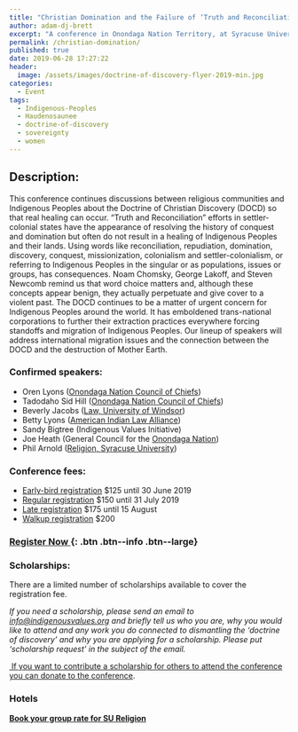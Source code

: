 ```yaml
---
title: "Christian Domination and the Failure of ‘Truth and Reconciliation’"
author: adam-dj-brett
excerpt: "A conference in Onondaga Nation Territory, at Syracuse University and Skä·noñh—Great Law of Peace Center, Saturday and Sunday, 17-18 August 2019."
permalink: /christian-domination/
published: true
date: 2019-06-28 17:27:22
header:
  image: /assets/images/doctrine-of-discovery-flyer-2019-min.jpg
categories:
  - Event
tags:
  - Indigenous-Peoples
  - Haudenosaunee
  - doctrine-of-discovery
  - sovereignty
  - women
---
```


## **Description:**

This conference continues discussions between religious communities and Indigenous Peoples about the Doctrine of Christian Discovery (DOCD) so that real healing can occur. “Truth and Reconciliation” efforts in settler-colonial states have the appearance of resolving the history of conquest and domination but often do not result in a healing of Indigenous Peoples and their lands. Using words like reconciliation, repudiation, domination, discovery, conquest, missionization, colonialism and settler-colonialism, or referring to Indigenous Peoples in the singular or as populations, issues or groups, has consequences. Noam Chomsky, George Lakoff, and Steven Newcomb remind us that word choice matters and, although these concepts appear benign, they actually perpetuate and give cover to a violent past. The DOCD continues to be a matter of urgent concern for Indigenous Peoples around the world. It has emboldened trans-national corporations to further their extraction practices everywhere forcing standoffs and migration of Indigenous Peoples. Our lineup of speakers will address international migration issues and the connection between the DOCD and the destruction of Mother Earth.

### **Confirmed speakers:**

*   Oren Lyons ([Onondaga Nation Council of Chiefs](https://www.onondaganation.org/))
*   Tadodaho Sid Hill ([Onondaga Nation Council of Chiefs](https://www.onondaganation.org/))
*   Beverly Jacobs ([Law, University of Windsor](http://www.uwindsor.ca/indigenous-peoples/302/beverly-jacobs))
*   Betty Lyons ([American Indian Law Alliance](https://aila.ngo/))
*   Sandy Bigtree (Indigenous Values Initiative)
*   Joe Heath (General Council for the [Onondaga Nation](https://www.onondaganation.org/))
*   Phil Arnold ([Religion, Syracuse University](https://artsandsciences.syracuse.edu/religion//))

### **Conference fees**:

*   [Early-bird registration](https://christiandomination.eventbrite.com/) $125 until 30 June 2019
*   [Regular registration](https://christiandomination.eventbrite.com/) $150 until 31 July 2019
*   [Late registration](https://christiandomination.eventbrite.com/) $175 until 15 August
*   [Walkup registration](https://christiandomination.eventbrite.com/) $200

### [Register Now ](https://christiandomination.eventbrite.com/){: .btn .btn--info .btn--large}

### **Scholarships:**

There are a limited number of scholarships available to cover the registration fee.

_If you need a scholarship, please send an email to info@indigenousvalues.org and briefly tell us who you are, why you would like to attend and any work you do connected to dismantling the ‘doctrine of discovery’ and why you are applying for a scholarship. Please put ‘scholarship request’ in the subject of the email._

[ If you want to contribute a scholarship for others to attend the conference you can donate to the conference](https://indigenousvalues.org/give/).

### Hotels

[**Book your group rate for SU Religion**](https://www.marriott.com/events/start.mi?id=1555340255180&key=GRP)

